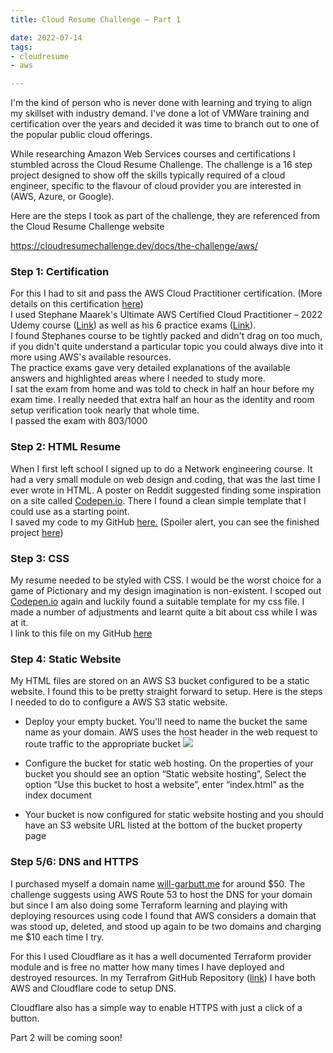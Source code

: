 ```yaml
---
title: Cloud Resume Challenge – Part 1

date: 2022-07-14
tags:
- cloudresume
- aws

---
```


I'm the kind of person who is never done with learning and trying to align my skillset with industry demand. I've done a lot of VMWare training and certification over the years and decided it was time to branch out to one of the popular public cloud offerings.

While researching Amazon Web Services courses and certifications I stumbled across the Cloud Resume Challenge. The challenge is a 16 step project designed to show off the skills typically required of a cloud engineer, specific to the flavour of cloud provider you are interested in (AWS, Azure, or Google).

Here are the steps I took as part of the challenge, they are referenced from the Cloud Resume Challenge website

<https://cloudresumechallenge.dev/docs/the-challenge/aws/>

### Step 1: Certification

For this I had to sit and pass the AWS Cloud Practitioner certification. (More details on this certification [here][1])  
I used Stephane Maarek's Ultimate AWS Certified Cloud Practitioner&nbsp;&#8211; 2022 Udemy course ([Link][2]) as well as his 6 practice exams ([Link][3]).  
I found Stephanes course to be tightly packed and didn't drag on too much, if you didn't quite understand a particular topic you could always dive into it more using AWS's available resources.  
The practice exams gave very detailed explanations of the available answers and highlighted areas where I needed to study more.  
I sat the exam from home and was told to check in half an hour before my exam time. I really needed that extra half an hour as the identity and room setup verification took nearly that whole time.  
I passed the exam with 803/1000  




### Step 2: HTML Resume

When I first left school I signed up to do a Network engineering course. It had a very small module on web design and coding, that was the last time I ever wrote in HTML. A poster on Reddit suggested finding some inspiration on a site called [Codepen.io][4]. There I found a clean simple template that I could use as a starting point.  
I saved my code to my GitHub [here.][5] (Spoiler alert, you can see the finished project [here][6])

### Step 3: CSS

My resume needed to be styled with CSS. I would be the worst choice for a game of Pictionary and my design imagination is non-existent. I scoped out [Codepen.io][4] again and luckily found a suitable template for my css file. I made a number of adjustments and learnt quite a bit about css while I was at it.  
I link to this file on my GitHub [here][7]

### Step 4: Static Website

My HTML files are stored on an AWS S3 bucket configured to be a static website. I found this to be pretty straight forward to setup. Here is the steps I needed to do to configure a AWS S3 static website.

  * Deploy your empty bucket. You'll need to name the bucket the same name as your domain. AWS uses the host header in the web request to route traffic to the appropriate bucket
![](/Images/CloudResumeChallenge/image1.png)

 
  * Configure the bucket for static web hosting. On the properties of your bucket you should see an option &#8220;Static website hosting&#8221;, Select the option &#8220;Use this bucket to host a website&#8221;, enter &#8220;index.html&#8221; as the index document

  * Your bucket is now configured for static website hosting and you should have an S3 website URL listed at the bottom of the bucket property page

### Step 5/6: DNS and HTTPS

I purchased myself a domain name [will-garbutt.me][8] for around $50. The challenge suggests using AWS Route 53 to host the DNS for your domain but since I am also doing some Terraform learning and playing with deploying resources using code I found that AWS considers a domain that was stood up, deleted, and stood up again to be two domains and charging me $10 each time I try. 

For this I used Cloudflare as it has a well documented Terraform provider module and is free no matter how many times I have deployed and destroyed resources. In my Terrafrom GitHub Repository ([link][9]) I have both AWS and Cloudflare code to setup DNS.

Cloudflare also has a simple way to enable HTTPS with just a click of a button. 

  


Part 2 will be coming soon!

 [1]: https://aws.amazon.com/certification/certified-cloud-practitioner/
 [2]: https://www.udemy.com/share/103a093@Xyy5BUVKwUTNgK4T9fYuttnh2s3pKp7w8ogebGWcUkt4f_lZ2kycxHVTRAWWeMC-wQ==/
 [3]: https://www.udemy.com/share/103e7s3@nproIormrwH46Z8rw68C34SfBvUi69yf-VseCS0INp1bETewtEUfUJFqxveq6m9CCg==/
 [4]: http://codepen.io
 [5]: https://github.com/wgarbutt/CloudResume/blob/main/index.html
 [6]: https://will-garbutt.me
 [7]: https://github.com/wgarbutt/CloudResume/blob/main/style.css
 [8]: http://will-garbutt.me
 [9]: https://github.com/wgarbutt/Terraform